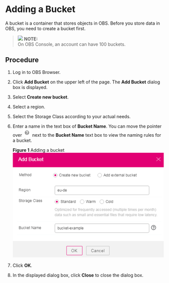 # Adding a Bucket<a name="obs_03_0022"></a>

A bucket is a container that stores objects in OBS. Before you store data in OBS, you need to create a bucket first.

>![](/images/icon-note.gif) **NOTE:**   
>On OBS Console, an account can have 100 buckets.  

## Procedure<a name="section166665169537"></a>

1.  Log in to OBS Browser.
2.  Click  **Add Bucket**  on the upper left of the page. The  **Add Bucket**  dialog box is displayed.
3.  Select  **Create new bucket**.
4.  Select a region.
5.  Select the Storage Class according to your actual needs.
6.  Enter a name in the text box of  **Bucket Name**. You can move the pointer over  ![](figures/icon-help.png)  next to the  **Bucket Name**  text box to view the naming rules for a bucket.

    **Figure  1**  Adding a bucket<a name="fig43772663175835"></a>  
    ![](figures/adding-a-bucket.png "adding-a-bucket")

7.  Click  **OK**.
8.  In the displayed dialog box, click  **Close**  to close the dialog box.

